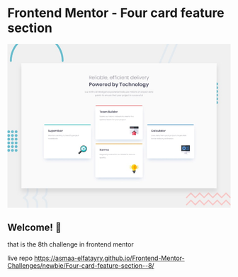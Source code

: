 # Frontend Mentor - Four card feature section

![Design preview for the Four card feature section coding challenge](./design/desktop-preview.jpg)

## Welcome! 👋

that is the 8th challenge in frontend mentor

live repo https://asmaa-elfatayry.github.io/Frontend-Mentor-Challenges/newbie/Four-card-feature-section--8/
